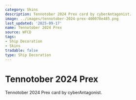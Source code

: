 ```yaml
---
category: Skins
description: Tennotober 2024 Prex card by cyberAntagonist.
image: ../images/tennotober-2024-prex-400078e485.png
last_updated: '2025-09-17'
name: Tennotober 2024 Prex
source: WFCD
tags:
- Ship Decoration
- Skins
tradable: false
type: Ship Decoration
---
```


# Tennotober 2024 Prex

Tennotober 2024 Prex card by cyberAntagonist.


